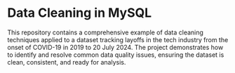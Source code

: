 # Data Cleaning in MySQL
This repository contains a comprehensive example of data cleaning techniques applied to a dataset tracking layoffs in the tech industry from the onset of COVID-19 in 2019 to 20 July 2024. The project demonstrates how to identify and resolve common data quality issues, ensuring the dataset is clean, consistent, and ready for analysis.
